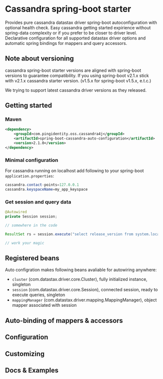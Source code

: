 # Cassandra spring-boot starter
Provides pure cassandra datastax driver spring-boot autoconfiguration with optional health check.
Easy cassandra getting started expirience without spring-data complexity or if you prefer to be closer to driver level.
Declarative configuration for all supported datastax driver options and automatic spring bindings for mappers and query accessors.


## Note about versioning
cassandra spring-boot starter versions are aligned with spring-boot versions to guarantee compatibility.
If you using spring-boot v2.1.x stick with v2.1.x cassandra starter version. (v1.5.x for spring-boot v1.5.x, e.t.c.)

We trying to support latest cassandra driver versions as they released.

## Getting started
### Maven
```xml
<dependency>
    <groupId>com.pingidentity.oss.cassandra4j</groupId>
    <artifactId>spring-boot-cassandra-auto-configuration</artifactId>
    <version>2.1.0</version>
</dependency>
```

### Minimal configuration
For cassandra running on localhost add following to your spring-boot `application.properties`:
```Java Properties
cassandra.contact-points=127.0.0.1
cassandra.keyspaceName=my_app_keyspace
```

### Get session and query data
```Java
@Autowired
private Session session;

// somewhere in the code

ResultSet rs = session.execute("select release_version from system.local");

// work your magic

```

## Registered beans
Auto configration makes following beans avaliable for autowiring anywhere:

- `cluster` (com.datastax.driver.core.Cluster), fully initialized instance, singleton
- `session` (com.datastax.driver.core.Session), connected session, ready to execute queries, singleton
- `mappingManager` (com.datastax.driver.mapping.MappingManager), object mapper associated with session

## Auto-binding of mappers & accessors

## Configuration

## Customizing 

## Docs & Examples

